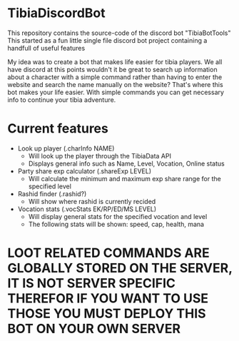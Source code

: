 # TibiaDiscordBot

This repository contains the source-code of the discord bot "TibiaBotTools"
This started as a fun little single file discord bot project containing a handfull of useful features

My idea was to create a bot that makes life easier for tibia players. We all have discord at this points
wouldn't it be great to search up information about a character with a simple command rather than having
to enter the website and search the name manually on the website? That's where this bot makes your life easier.
With simple commands you can get necessary info to continue your tibia adventure.

# Current features

- Look up player (.charInfo NAME)
  - Will look up the player through the TibiaData API
  - Displays general info such as Name, Level, Vocation, Online status
- Party share exp calculator (.shareExp LEVEL)
  - Will calculate the minimum and maximum exp share range for the specified level
- Rashid finder (.rashid?)
  - Will show where rashid is currently recided
- Vocation stats (.vocStats EK/RP/ED/MS LEVEL)
  - Will display general stats for the specified vocation and level
  - The following stats will be shown: speed, cap, health, mana 

# LOOT RELATED COMMANDS ARE GLOBALLY STORED ON THE SERVER, IT IS NOT SERVER SPECIFIC THEREFOR IF YOU WANT TO USE THOSE YOU MUST DEPLOY THIS BOT ON YOUR OWN SERVER
  
